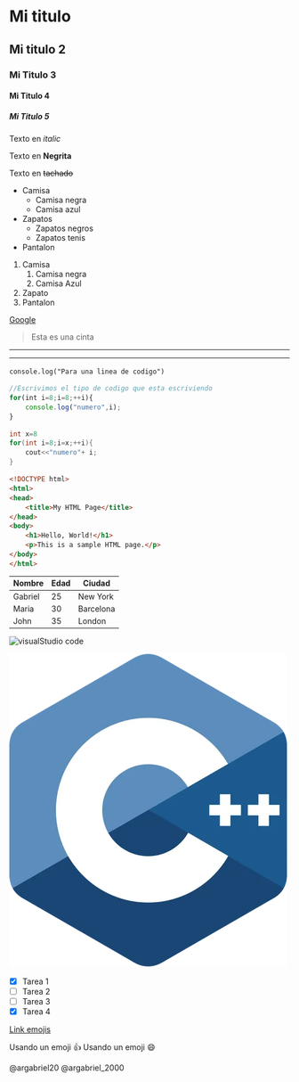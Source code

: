 <!-- Titulos -->
# Mi titulo
## Mi titulo 2
### Mi Titulo 3
#### Mi Titulo 4
##### Mi Titulo 5

<!--Tipos de texto--->
Texto en *italic*

Texto en **Negrita**

Texto en ~~tachado~~


<!-- Tipos de lista -->
* Camisa
    * Camisa negra
    * Camisa azul
* Zapatos
    * Zapatos negros
    * Zapatos tenis
* Pantalon

1. Camisa
    1. Camisa negra
    2. Camisa Azul
2. Zapato
3. Pantalon 

<!--Enlaces-->
[Google](https://www.google.com "google enlace")

<!--Cintas-->
>Esta es una cinta

<!--Lineas divisorias-->
---
---

<!--Colocando codigo-->

`console.log("Para una linea de codigo")`

```javascript
//Escrivimos el tipo de codigo que esta escriviendo
for(int i=8;i=8;++i){
    console.log("numero",i);
}

```

```c++
int x=8
for(int i=8;i=x;++i){
    cout<<"numero"+ i;
}
```

```html
<!DOCTYPE html>
<html>
<head>
    <title>My HTML Page</title>
</head>
<body>
    <h1>Hello, World!</h1>
    <p>This is a sample HTML page.</p>
</body>
</html>
```

<!--Generando una tabla --->
| Nombre  | Edad | Ciudad    |
|---------|------|-----------|
| Gabriel | 25   | New York  |
| Maria   | 30   | Barcelona |
| John    | 35   | London    |

<!--Llamando una imagen --->
![visualStudio code ](https://imgs.search.brave.com/sCF1JLPenzY1EtuDQz-eFOhtLagrzftJZ-mrulFeiyI/rs:fit:500:0:0/g:ce/aHR0cHM6Ly91cGxv/YWQud2lraW1lZGlh/Lm9yZy93aWtpcGVk/aWEvY29tbW9ucy85/LzlhL1Zpc3VhbF9T/dHVkaW9fQ29kZV8x/LjM1X2ljb24uc3Zn.svg)

![VisualStudio code](c++image.png "c++ logo")



<!--Implementaciones en github -->
<!--Este codigo solo funciona en el repositorio de git hub con el nombre del archivo README.md -->

<!--Listas-->
* [x] Tarea 1
* [ ] Tarea 2
* [ ] Tarea 3
* [x] Tarea 4

<!-- Emojis -->
[Link emojis](https://gist.github.com/rxaviers/7360908 "Github emojis")

Usando un emoji :+1: 
Usando un emoji :smile:

<!--Mencionar a una persona -->
@argabriel20
@argabriel_2000